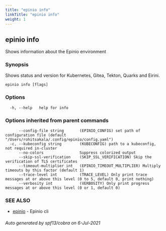 ```yaml
---
title: "epinio info"
linkTitle: "epinio info"
weight: 1
---
```

## epinio info

Shows information about the Epinio environment

### Synopsis

Shows status and version for Kubernetes, Gitea, Tekton, Quarks and Eirini.

```
epinio info [flags]
```

### Options

```
  -h, --help   help for info
```

### Options inherited from parent commands

```
      --config-file string       (EPINIO_CONFIG) set path of configuration file (default "/Users/rohitsakala/.config/epinio/config.yaml")
  -c, --kubeconfig string        (KUBECONFIG) path to a kubeconfig, not required in-cluster
      --no-colors                Suppress colorized output
      --skip-ssl-verification    (SKIP_SSL_VERIFICATION) Skip the verification of TLS certificates
      --timeout-multiplier int   (EPINIO_TIMEOUT_MULTIPLIER) Multiply timeouts by this factor (default 1)
      --trace-level int          (TRACE_LEVEL) Only print trace messages at or above this level (0 to 5, default 0, print nothing)
      --verbosity int            (VERBOSITY) Only print progress messages at or above this level (0 or 1, default 0)
```

### SEE ALSO

* [epinio](../epinio)	 - Epinio cli

###### Auto generated by spf13/cobra on 6-Jul-2021
